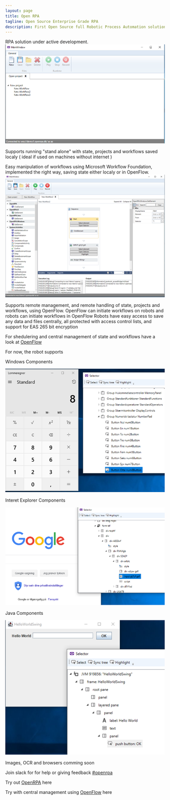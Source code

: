 ```yaml
---
layout: page
title: Open RPA
tagline: Open Source Enterprise Grade RPA
description: First Open Source full Robotic Process Automation solution
---
```


RPA solution under active development.
<img src="img/MainWindowProjects.png" alt="Mainwindow with projects expanded"/>

Supports running "stand alone" with state, projects and workflows saved localy ( ideal if used on machines without internet )

Easy manipulation of workflows using Microsoft Workflow Foundation, implemented the right way, saving state either localy or in OpenFlow.
<img src="img/EditWorkflow.png" alt="Edit workflow using Sequence"/>

Supports remote management, and remote handling of state, projects and workflows, using OpenFlow.
OpenFlow can initiate workflows on robots and robots can initiate workflows in OpenFlow
Robots have easy access to save any data and files centrally, all protected with access control lists, and support for EAS 265 bit encryption

For shedulering and central management of state and workflows have a look at [OpenFlow](https://github.com/open-rpa/OpenFlow)

For now, the robot supports 

Windows Components

<img src="img/SelectorWindows.png" alt="Selector with Windows component"/>

Interet Explorer Components

<img src="img/SelectorIE.png" alt="Selector with Internet Explorer component"/>

Java Components

<img src="img/SelectorJava.png" alt="Selector with Internet Explorer component"/>

Images, OCR and browsers comming soon

Join slack for for help or giving feedback [#openrpa](https://join.slack.com/t/openrpa/shared_invite/enQtNjI2ODE5NDIzNDg5LTFhMzRmMzJiNTYzMDU5OTAxOTA3ZTRiZjA1ZWQ4ZDViMzY5NmVmYTgyZDExNzhiOThkZjE0ZmY2OTMyZjVhNTQ)

Try out [OpenRPA](https://github.com/open-rpa/OpenRPA) here

Try with central management using [OpenFlow](https://github.com/open-rpa/OpenFlow) here

